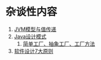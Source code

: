 # 杂谈性内容

1. [JVM模型与值传递](https://segmentfault.com/a/1190000016773324)
2. [Java设计模式 ](https://segmentfault.com/a/1190000042236522)
   1. [简单工厂、抽象工厂、工厂方法](https://segmentfault.com/a/1190000042236522#item-3)
3. [软件设计7大原则](https://www.sky1998.cn/2022/07/15/%E8%AE%BE%E8%AE%A1%E6%A8%A1%E5%BC%8F/%E8%AE%BE%E8%AE%A1%E6%A8%A1%E5%BC%8F%E6%A6%82%E8%BF%B0/)
